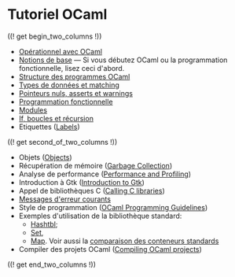 <!-- ((! set title Tutoriel OCaml !)) ((! set learn !)) -->
<!-- ((! input template/macros.mpp !)) -->

# Tutoriel OCaml

((! get begin_two_columns !))

* [Opérationnel avec OCaml](up_and_running.html)
* [Notions de base](basics.fr.html)
  — Si vous débutez OCaml ou la programmation fonctionnelle, lisez
  ceci d'abord.
* [Structure des programmes OCaml](structure_of_ocaml_programs.fr.html)
* [Types de données et matching](data_types_and_matching.fr.html)
* [Pointeurs nuls, asserts et warnings](null_pointers_asserts_and_warnings.fr.html)
* [Programmation fonctionnelle](functional_programming.fr.html)
* [Modules](modules.fr.html)
* [If, boucles et récursion](if_statements_loops_and_recursion.fr.html)
* Etiquettes ([Labels](labels.html))

((! get second_of_two_columns !))

* Objets ([Objects](objects.html))
* Récupération de mémoire ([Garbage Collection](garbage_collection.html))
* Analyse de performance
  ([Performance and Profiling](performance_and_profiling.html))
* Introduction à Gtk ([Introduction to Gtk](introduction_to_gtk.html))
* Appel de bibliothèques C ([Calling C libraries](calling_c_libraries.html))
* [Messages d'erreur courants](common_error_messages.fr.html)
* Style de programmation
  ([OCaml Programming Guidelines](guidelines.html))
* Exemples d'utilisation de la bibliothèque standard:
  * [Hashtbl](hashtbl.html "Hashtbl");
  * [Set](set.html "Set"),
  * [Map](map.html "Map").
  Voir aussi la [comparaison des conteneurs standards](comparison_of_standard_containers.html "Comparaison des conteneurs standards")
* Compiler des projets OCaml
  ([Compiling OCaml projects](compiling_ocaml_projects.html))

((! get end_two_columns !))
